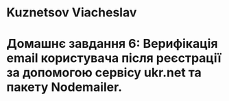 # Kuznetsov Viacheslav 

# Домашнє завдання 6: Верифікація email користувача після реєстрації за допомогою сервісу ukr.net та пакету Nodemailer.
